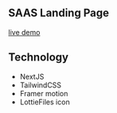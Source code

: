 ## SAAS Landing Page
[live demo](https://saas-landing-page-drab-beta.vercel.app/)

## Technology
- NextJS
- TailwindCSS
- Framer motion
- LottieFiles icon
